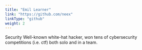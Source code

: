 ```yaml
---
title: "Emil Learner"
link: "https://github.com/neex"
linkType: "github"
weight: 2
---
```

Security
Well-known white-hat hacker, 
won tens of cybersecurity competitions (i.e. ctf) both 
solo and in a team.
